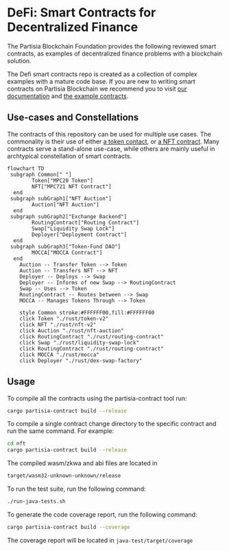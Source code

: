 # DeFi: Smart Contracts for Decentralized Finance

The Partisia Blockchain Foundation provides the following reviewed smart contracts,
as examples of decentralized finance problems with a blockchain solution.

The Defi smart contracts repo is created as a collection of complex examples with a mature code base. If you are new to
writing smart contracts on Partisia
Blockchain we recommend you to
visit [our documentation](https://partisiablockchain.gitlab.io/documentation/smart-contracts/introduction-to-smart-contracts.html)
and [the example contracts](https://gitlab.com/partisiablockchain/language/example-contracts).

## Use-cases and Constellations

The contracts of this repository can be used for multiple use cases. The
commonality is their use of either [a token contact](./token-v2), or [a NFT
contract](./nft-v2). Many contracts serve a stand-alone use-case, while others
are mainly useful in archtypical constellation of smart contracts.

```mermaid
flowchart TD
 subgraph Common[" "]
        Token["MPC20 Token"]
        NFT["MPC721 NFT Contract"]
  end
 subgraph subGraph1["NFT Auction"]
        Auction["NFT Auction"]
  end
 subgraph subGraph2["Exchange Backend"]
        RoutingContract["Routing Contract"]
        Swap["Liquidity Swap Lock"]
        Deployer["Deployment Contract"]
  end
 subgraph subGraph3["Token-Fund DAO"]
        MOCCA["MOCCA Contract"]
  end
    Auction -- Transfer Token --> Token
    Auction -- Transfers NFT --> NFT
    Deployer -- Deploys --> Swap
    Deployer -- Informs of new Swap --> RoutingContract
    Swap -- Uses --> Token
    RoutingContract -- Routes between --> Swap
    MOCCA -- Manages Tokens Through --> Token

    style Common stroke:#FFFFFF00,fill:#FFFFFF00
    click Token "./rust/token-v2"
    click NFT "./rust/nft-v2"
    click Auction "./rust/nft-auction"
    click RoutingContract "./rust/routing-contract"
    click Swap "./rust/liquidity-swap-lock"
    click RoutingContract "./rust/routing-contract"
    click MOCCA "./rust/mocca"
    click Deployer "./rust/dex-swap-factory"
```

## Usage

To compile all the contracts using the partisia-contract tool run:

```bash
cargo partisia-contract build --release
```

To compile a single contract change directory to the specific contract and run the same command.
For example:

```bash
cd nft
cargo partisia-contract build --release
```

The compiled wasm/zkwa and abi files are located in

```bash
target/wasm32-unknown-unknown/release
```

To run the test suite, run the following command:

```bash
./run-java-tests.sh
```

To generate the code coverage report, run the following command:

```bash
cargo partisia-contract build --coverage
```

The coverage report will be located in `java-test/target/coverage`
